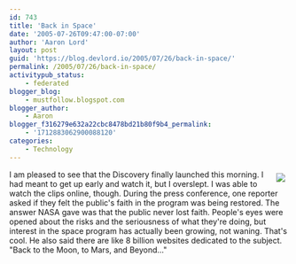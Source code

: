 ```yaml
---
id: 743
title: 'Back in Space'
date: '2005-07-26T09:47:00-07:00'
author: 'Aaron Lord'
layout: post
guid: 'https://blog.devlord.io/2005/07/26/back-in-space/'
permalink: /2005/07/26/back-in-space/
activitypub_status:
    - federated
blogger_blog:
    - mustfollow.blogspot.com
blogger_author:
    - Aaron
blogger_f316279e632a22cbc8478bd21b80f9b4_permalink:
    - '1712883062900088120'
categories:
    - Technology
---
```


<a href="http://www.nasa.gov/returntoflight/main/index.html"><img align="right" hspace="6" src="http://www.nasa.gov/images/content/122979main_launch.jpg" vspace="6" /></a> I am pleased to see that the Discovery finally launched this morning.  I had meant to get up early and watch it, but I overslept.  I was able to watch the clips online, though.  During the press conference, one reporter asked if they felt the public's faith in the program was being restored.  The answer NASA gave was that the public never lost faith.  People's eyes were opened about the risks and the seriousness of what they're doing, but interest in the space program has actually been growing, not waning.  That's cool.  He also said there are like 8 billion websites dedicated to the subject.  "Back to the Moon, to Mars, and Beyond..."